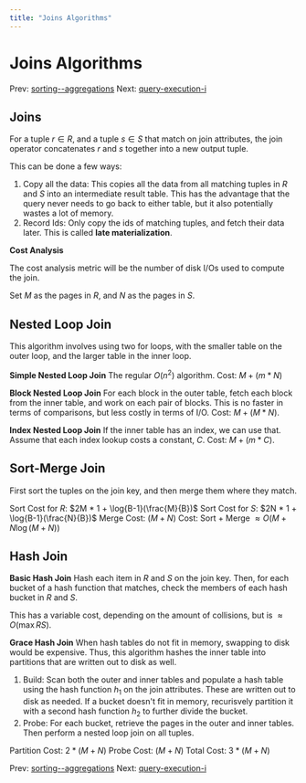 ```yaml
---
title: "Joins Algorithms"
---
```


# Joins Algorithms

Prev: [sorting--aggregations](sorting--aggregations.md)
Next: [query-execution-i](query-execution-i.md)

## Joins

For a tuple $r \in R$, and a tuple $s \in S$ that match on join attributes, the join operator concatenates $r$ and $s$ together into a new output tuple.

This can be done a few ways:

1. Copy all the data: This copies all the data from all matching tuples in $R$ and $S$ into an intermediate result table. This has the advantage that the query never needs to go back to either table, but it also potentially wastes a lot of memory.
2. Record Ids: Only copy the ids of matching tuples, and fetch their data later. This is called **late materialization**.

**Cost Analysis**

The cost analysis metric will be the number of disk I/Os used to compute the join.

Set $M$ as the pages in $R$, and $N$ as the pages in $S$.

## Nested Loop Join

This algorithm involves using two for loops, with the smaller table on the outer loop, and the larger table in the inner loop.

**Simple Nested Loop Join**
The regular $O(n^2)$ algorithm.
Cost: $M + (m * N)$

**Block Nested Loop Join**
For each block in the outer table, fetch each block from the inner table, and work on each pair of blocks. This is no faster in terms of comparisons, but less costly in terms of I/O.
Cost: $M + (M * N)$.

**Index Nested Loop Join**
If the inner table has an index, we can use that. Assume that each index lookup costs a constant, $C$.
Cost: $M + (m * C)$.

## Sort-Merge Join

First sort the tuples on the join key, and then merge them where they match.

Sort Cost for $R$: $2M * 1 + \log{B-1}(\frac{M}{B})$
Sort Cost for $S$: $2N * 1 + \log{B-1}(\frac{N}{B})$
Merge Cost: $(M + N)$
Cost: Sort + Merge $\approx O(M + N \log{}(M + N))$

## Hash Join

**Basic Hash Join**
Hash each item in $R$ and $S$ on the join key. Then, for each bucket of a hash function that matches, check the members of each hash bucket in $R$ and $S$.

This has a variable cost, depending on the amount of collisions, but is $\approx O(\max{R}{S})$.

**Grace Hash Join**
When hash tables do not fit in memory, swapping to disk would be expensive. Thus, this algorithm hashes the inner table into partitions that are written out to disk as well.

1. Build: Scan both the outer and inner tables and populate a hash table using the hash function $h_1$ on the join attributes. These are written out to disk as needed. If a bucket doesn't fit in memory, recurisvely partition it with a second hash function $h_2$ to further divide the bucket.
2. Probe: For each bucket, retrieve the pages in the outer and inner tables. Then perform a nested loop join on all tuples.

Partition Cost: $2 * (M + N)$
Probe Cost: $(M + N)$
Total Cost: $3 * (M + N)$

Prev: [sorting--aggregations](sorting--aggregations.md)
Next: [query-execution-i](query-execution-i.md)

